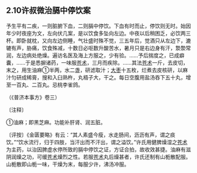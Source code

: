 ## 2.10许叔微治膈中停饮案

予生平有二疾，一则脏腑下血，二则膈中停饮。下血有时而止，停饮则无时。始因年少时夜座为文，左向伏几案，是以饮食多坠向左边。中夜以后稍困乏，必饮两三杯。即卧就枕，又向左边侧睡，气壮盛时殊不觉，三五年后，觉酒只从左边下，漉辘有声，胁痛，饮食殊减，十数日必呕数升酸苦水，暑月只是右边身有汗，漐漐常润，左边病处绝燥。遍访名医及海上方服之，少有验。……予后揣度之，已成癖囊，……于是悉摒诸药，一味服[苍术](https://www.gmzyjc.com/read/bc/bc04-0.0.2.0.0.md)，三月而疾除。……其法[苍术](https://www.gmzyjc.com/read/bc/bc04-0.0.2.0.0.md)一斤，去皮切，末之，用生油麻①半两，水二盏，研滤取汁；[大枣](https://www.gmzyjc.com/read/bc/bc17-0.1.9.0.0.md)十五枚，烂煮去皮核研，以麻汁匀研成稀膏，搜和入臼熟杵，丸梧子大，干之。每日空腹用盐汤吞下五十丸，增至一百丸、二百丸。忌桃李雀鸽。

（《普济本事方》卷三）

〔注释〕

①油麻；即黑芝麻。功能补肝肾、润五脏。

〔评按〕《金匮要略》有云：“其人素盛今瘦，水走肠间，沥沥有声，谓之痰饮。”“饮水流行，归于四肢，当汗出而不汗出，谓之溢饮。”许氏用健脾燥湿之[苍术](https://www.gmzyjc.com/read/bc/bc04-0.0.2.0.0.md)为主药，以治因脾虚水停所致的膈中停饮之证，方证合拍，故收效甚捷。油麻有滋阴润燥之功，可缓[苍术](https://www.gmzyjc.com/read/bc/bc04-0.0.2.0.0.md)燥烈之性。若服[苍术](https://www.gmzyjc.com/read/bc/bc04-0.0.2.0.0.md)丸后燥甚者，许氏还制有山栀散配服。山栀散即山栀一味，干燥为末，每服少许，沸汤冲服。
